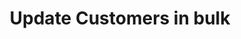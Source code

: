 ---
title: Update Customers in bulk
type: endpoint
category: 639ba2628407100061f5faac
slug: update-customers-in-bulk
parentDoc: 639ba2658407100061f5fab7
hidden: false
order: 10
---